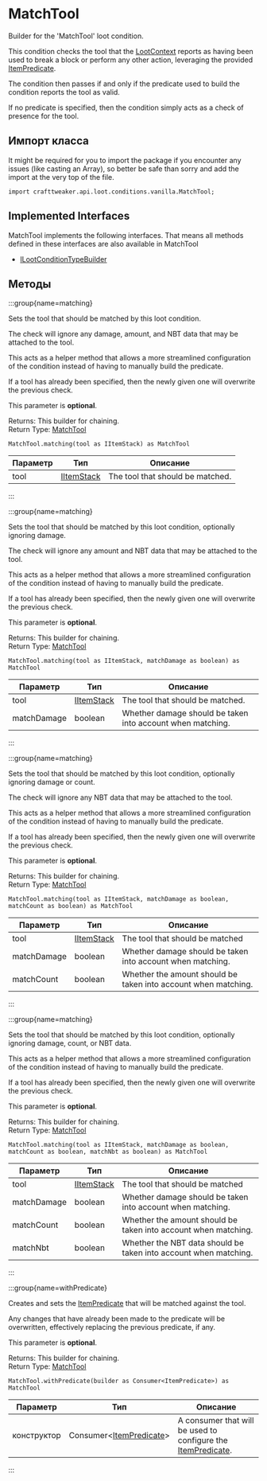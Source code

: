 # MatchTool

Builder for the 'MatchTool' loot condition.

 This condition checks the tool that the [LootContext](/vanilla/api/loot/LootContext) reports as having been used to break a block or perform any other action, leveraging the provided [ItemPredicate](/vanilla/api/predicate/ItemPredicate).

 The condition then passes if and only if the predicate used to build the condition reports the tool as valid.

 If no predicate is specified, then the condition simply acts as a check of presence for the tool.

## Импорт класса

It might be required for you to import the package if you encounter any issues (like casting an Array), so better be safe than sorry and add the import at the very top of the file.
```zenscript
import crafttweaker.api.loot.conditions.vanilla.MatchTool;
```


## Implemented Interfaces
MatchTool implements the following interfaces. That means all methods defined in these interfaces are also available in MatchTool

- [ILootConditionTypeBuilder](/vanilla/api/loot/conditions/ILootConditionTypeBuilder)

## Методы

:::group{name=matching}

Sets the tool that should be matched by this loot condition.

 The check will ignore any damage, amount, and NBT data that may be attached to the tool.

 This acts as a helper method that allows a more streamlined configuration of the condition instead of having to manually build the predicate.

 If a tool has already been specified, then the newly given one will overwrite the previous check.

 This parameter is <strong>optional</strong>.

Returns: This builder for chaining.  
Return Type: [MatchTool](/vanilla/api/loot/conditions/vanilla/MatchTool)

```zenscript
MatchTool.matching(tool as IItemStack) as MatchTool
```

| Параметр | Тип                                         | Описание                         |
| -------- | ------------------------------------------- | -------------------------------- |
| tool     | [IItemStack](/vanilla/api/items/IItemStack) | The tool that should be matched. |


:::

:::group{name=matching}

Sets the tool that should be matched by this loot condition, optionally ignoring damage.

 The check will ignore any amount and NBT data that may be attached to the tool.

 This acts as a helper method that allows a more streamlined configuration of the condition instead of having to manually build the predicate.

 If a tool has already been specified, then the newly given one will overwrite the previous check.

 This parameter is <strong>optional</strong>.

Returns: This builder for chaining.  
Return Type: [MatchTool](/vanilla/api/loot/conditions/vanilla/MatchTool)

```zenscript
MatchTool.matching(tool as IItemStack, matchDamage as boolean) as MatchTool
```

| Параметр    | Тип                                         | Описание                                                   |
| ----------- | ------------------------------------------- | ---------------------------------------------------------- |
| tool        | [IItemStack](/vanilla/api/items/IItemStack) | The tool that should be matched.                           |
| matchDamage | boolean                                     | Whether damage should be taken into account when matching. |


:::

:::group{name=matching}

Sets the tool that should be matched by this loot condition, optionally ignoring damage or count.

 The check will ignore any NBT data that may be attached to the tool.

 This acts as a helper method that allows a more streamlined configuration of the condition instead of having to manually build the predicate.

 If a tool has already been specified, then the newly given one will overwrite the previous check.

 This parameter is <strong>optional</strong>.

Returns: This builder for chaining.  
Return Type: [MatchTool](/vanilla/api/loot/conditions/vanilla/MatchTool)

```zenscript
MatchTool.matching(tool as IItemStack, matchDamage as boolean, matchCount as boolean) as MatchTool
```

| Параметр    | Тип                                         | Описание                                                       |
| ----------- | ------------------------------------------- | -------------------------------------------------------------- |
| tool        | [IItemStack](/vanilla/api/items/IItemStack) | The tool that should be matched                                |
| matchDamage | boolean                                     | Whether damage should be taken into account when matching.     |
| matchCount  | boolean                                     | Whether the amount should be taken into account when matching. |


:::

:::group{name=matching}

Sets the tool that should be matched by this loot condition, optionally ignoring damage, count, or NBT data.

 This acts as a helper method that allows a more streamlined configuration of the condition instead of having to manually build the predicate.

 If a tool has already been specified, then the newly given one will overwrite the previous check.

 This parameter is <strong>optional</strong>.

Returns: This builder for chaining.  
Return Type: [MatchTool](/vanilla/api/loot/conditions/vanilla/MatchTool)

```zenscript
MatchTool.matching(tool as IItemStack, matchDamage as boolean, matchCount as boolean, matchNbt as boolean) as MatchTool
```

| Параметр    | Тип                                         | Описание                                                         |
| ----------- | ------------------------------------------- | ---------------------------------------------------------------- |
| tool        | [IItemStack](/vanilla/api/items/IItemStack) | The tool that should be matched                                  |
| matchDamage | boolean                                     | Whether damage should be taken into account when matching.       |
| matchCount  | boolean                                     | Whether the amount should be taken into account when matching.   |
| matchNbt    | boolean                                     | Whether the NBT data should be taken into account when matching. |


:::

:::group{name=withPredicate}

Creates and sets the [ItemPredicate](/vanilla/api/predicate/ItemPredicate) that will be matched against the tool.

 Any changes that have already been made to the predicate will be overwritten, effectively replacing the previous predicate, if any.

 This parameter is <strong>optional</strong>.

Returns: This builder for chaining.  
Return Type: [MatchTool](/vanilla/api/loot/conditions/vanilla/MatchTool)

```zenscript
MatchTool.withPredicate(builder as Consumer<ItemPredicate>) as MatchTool
```

| Параметр    | Тип                                                                               | Описание                                                                                             |
| ----------- | --------------------------------------------------------------------------------- | ---------------------------------------------------------------------------------------------------- |
| конструктор | Consumer&lt;[ItemPredicate](/vanilla/api/predicate/ItemPredicate)&gt; | A consumer that will be used to configure the [ItemPredicate](/vanilla/api/predicate/ItemPredicate). |


:::


